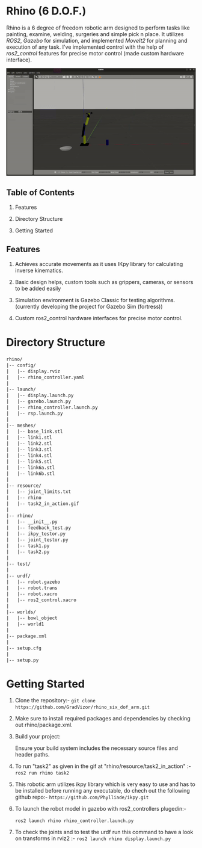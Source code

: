 # Rhino (6 D.O.F.)
Rhino is a 6 degree of freedom robotic arm designed to perform tasks like painting, examine, welding, surgeries and simple pick n place. It utilizes *ROS2*, *Gazebo* for simulation, and implemented *MoveIt2* for planning and execution of any task. I've implemented control with the help of *ros2_control* features for precise motor control (made custom hardware interface).

![Rhino in Action](rhino/resource/task2_in_action.gif)


## Table of Contents
1) Features

2) Directory Structure

3) Getting Started 

## Features
1) Achieves accurate movements as it uses IKpy library for calculating inverse kinematics.

2) Basic design helps, custom tools such as grippers, cameras, or sensors to be added easily

3) Simulation environment is Gazebo Classic for testing algorithms. (currently developing the project for Gazebo Sim (fortress))

4) Custom ros2_control hardware interfaces for precise motor control.


# Directory Structure

```
rhino/
|-- config/
|   |-- display.rviz
|   |-- rhino_controller.yaml
|
|-- launch/
|   |-- display.launch.py
|   |-- gazebo.launch.py
|   |-- rhino_controller.launch.py
|   |-- rsp.launch.py
|
|-- meshes/ 
|   |-- base_link.stl
|   |-- link1.stl
|   |-- link2.stl
|   |-- link3.stl
|   |-- link4.stl
|   |-- link5.stl
|   |-- link6a.stl
|   |-- link6b.stl
|
|-- resource/
|   |-- joint_limits.txt
|   |-- rhino
|   |-- task2_in_action.gif
|
|-- rhino/
|   |-- __init__.py
|   |-- feedback_test.py
|   |-- ikpy_testor.py
|   |-- joint_testor.py
|   |-- task1.py
|   |-- task2.py
|
|-- test/
|
|-- urdf/
|   |-- robot.gazebo
|   |-- robot.trans
|   |-- robot.xacro
|   |-- ros2_control.xacro
|
|-- worlds/
|   |-- bowl_object
|   |-- world1
|
|-- package.xml
|
|-- setup.cfg
|
|-- setup.py
```


# Getting Started
1) Clone the repository:- `git clone https://github.com/GradVizor/rhino_six_dof_arm.git` 
   
2) Make sure to install required packages and dependencies by checking out rhino/package.xml.

3) Build your project:
   
   Ensure your build system includes the necessary source files and header paths. 

4) To run "task2" as given in the gif at "rhino/resource/task2_in_action" :- `ros2 run rhino task2` 

5) This robotic arm utilizes ikpy library which is very easy to use and has to be installed before running any executable, do chech out the following github repo:- `https://github.com/Phylliade/ikpy.git`

6) To launch the robot model in gazebo with ros2_controllers plugedin:-

   `ros2 launch rhino rhino_controller.launch.py`

8) To check the joints and to test the urdf run this command to have a look on transforms in rviz2 :- `ros2 launch rhino display.launch.py`

   
